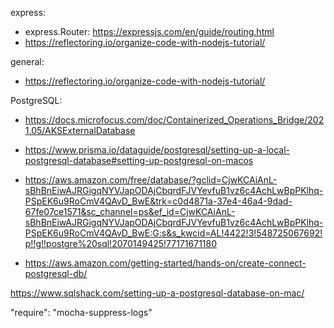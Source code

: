 express:
- express.Router: https://expressjs.com/en/guide/routing.html
- https://reflectoring.io/organize-code-with-nodejs-tutorial/

general:
- https://reflectoring.io/organize-code-with-nodejs-tutorial/

PostgreSQL: 
- https://docs.microfocus.com/doc/Containerized_Operations_Bridge/2021.05/AKSExternalDatabase


- https://www.prisma.io/dataguide/postgresql/setting-up-a-local-postgresql-database#setting-up-postgresql-on-macos
- https://aws.amazon.com/free/database/?gclid=CjwKCAiAnL-sBhBnEiwAJRGigqNYVJapODAjCbqrdFJVYevfuB1vz6c4AchLwBpPKlhq-PSpEK6u9RoCmV4QAvD_BwE&trk=c0d4871a-37e4-46a4-9dad-67fe07ce1571&sc_channel=ps&ef_id=CjwKCAiAnL-sBhBnEiwAJRGigqNYVJapODAjCbqrdFJVYevfuB1vz6c4AchLwBpPKlhq-PSpEK6u9RoCmV4QAvD_BwE:G:s&s_kwcid=AL!4422!3!548725067692!p!!g!!postgre%20sql!2070149425!77171671180
- https://aws.amazon.com/getting-started/hands-on/create-connect-postgresql-db/


https://www.sqlshack.com/setting-up-a-postgresql-database-on-mac/

"require": "mocha-suppress-logs"